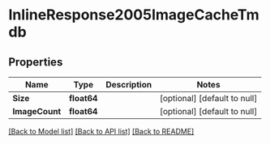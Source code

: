 # InlineResponse2005ImageCacheTmdb

## Properties
Name | Type | Description | Notes
------------ | ------------- | ------------- | -------------
**Size** | **float64** |  | [optional] [default to null]
**ImageCount** | **float64** |  | [optional] [default to null]

[[Back to Model list]](../README.md#documentation-for-models) [[Back to API list]](../README.md#documentation-for-api-endpoints) [[Back to README]](../README.md)

